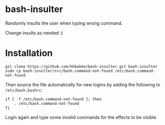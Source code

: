 # bash-insulter
Randomly insults the user when typing wrong command.

Change insults as needed :)

# Installation

    git clone https://github.com/hkbakke/bash-insulter.git bash-insulter
    sudo cp bash-insulter/src/bash.command-not-found /etc/bash.command-not-found

Then source the file automatically for new logins by adding the following to `/etc/bash.bashrc`:
```
if [ -f /etc/bash.command-not-found ]; then
    . /etc/bash.command-not-found
fi
```
Login again and type some invalid commands for the effects to be visible.
